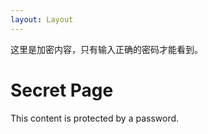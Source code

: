 ```yaml
---
layout: Layout
---
```


<PageEncrypt>
  这里是加密内容，只有输入正确的密码才能看到。
</PageEncrypt>


# Secret Page

This content is protected by a password.
